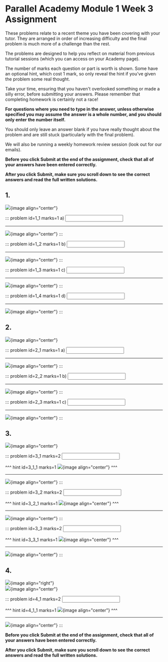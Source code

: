 # Parallel Academy Module 1 Week 3 Assignment

These problems relate to a recent theme you have been covering with your tutor. They are arranged in order of increasing difficulty and the final problem is much more of a challenge than the rest.  

The problems are designed to help you reflect on material from previous tutorial sessions (which you can access on your Academy page).  

The number of marks each question or part is worth is shown. Some have an optional hint, which cost 1 mark, so only reveal the hint if you’ve given the problem some real thought.   

Take your time, ensuring that you haven't overlooked something or made a silly error, before submitting your answers. Please remember that completing homework is certainly not a race!  

**For questions where you need to type in the answer, unless otherwise specified you may assume the answer is a whole number, and you should only enter the number itself.**  

You should only leave an answer blank if you have really thought about the problem and are still stuck (particularly with the final problem).  

We will also be running a weekly homework review session (look out for our emails).  

**Before you click Submit at the end of the assignment, check that all of your answers have been entered correctly.** 
  
**After you click Submit, make sure you scroll down to see the correct answers and read the full written solutions.**  

## 1.	
![](/resources/academy-1-week-4/q1.png){image align="center"}  

::: problem id=1_1 marks=1
a) <input type="number" solution="12"/>  

---

![](/resources/academy-1-week-4/s1a.png){image align="center"}
:::  

::: problem id=1_2 marks=1
b) <input type="number" solution="11"/>  

---

![](/resources/academy-1-week-4/s1b.png){image align="center"}
:::  

::: problem id=1_3 marks=1
c) <input type="number" solution="10"/>  

---

![](/resources/academy-1-week-4/s1c.png){image align="center"}
:::  

::: problem id=1_4 marks=1
d) <input type="number" solution="5"/>  

---

![](/resources/academy-1-week-4/s1d.png){image align="center"}
:::


## 2.
![](/resources/academy-1-week-4/q2.png){image align="center"}  

::: problem id=2_1 marks=1
a) <input type="number" solution="8"/>  

---

![](/resources/academy-1-week-4/s2a.png){image align="center"}
:::  

::: problem id=2_2 marks=1
b) <input type="number" solution="25"/>  

---

![](/resources/academy-1-week-4/s2b.png){image align="center"}
:::  

::: problem id=2_3 marks=1
c) <input type="number" solution="15"/>  

---

![](/resources/academy-1-week-4/s2c.png){image align="center"}
::: 


## 3.
![](/resources/academy-1-week-4/q3.png){image align="center"}   

::: problem id=3_1 marks=2
<input type="number" solution="16"/>  

^^^ hint id=3_1_1 marks=1
![](/resources/academy-1-week-4/h3a.png){image align="center"} 
^^^  

---

![](/resources/academy-1-week-4/s3a.png){image align="center"}
:::  

::: problem id=3_2 marks=2
<input type="number" solution="6"/>  

^^^ hint id=3_2_1 marks=1
![](/resources/academy-1-week-4/h3b.png){image align="center"} 
^^^  

---

![](/resources/academy-1-week-4/s3b.png){image align="center"}
::: 

::: problem id=3_3 marks=2
<input type="number" solution="8"/>  

^^^ hint id=3_3_1 marks=1
![](/resources/academy-1-week-4/h3c.png){image align="center"} 
^^^  

---

![](/resources/academy-1-week-4/s3c.png){image align="center"}
:::  


## 4.
![](/resources/academy-4-week-2/4-skull.png){image align="right"}  
![](/resources/academy-1-week-4/q4.png){image align="center"}  
 
::: problem id=4_1 marks=2
<input type="number" solution="15"/>  

^^^ hint id=4_1_1 marks=1
![](/resources/academy-1-week-4/h4.png){image align="center"} 
^^^  

---

![](/resources/academy-1-week-4/s4.png){image align="center"}
:::  

**Before you click Submit at the end of the assignment, check that all of your answers have been entered correctly.** 
  
**After you click Submit, make sure you scroll down to see the correct answers and read the full written solutions.**  